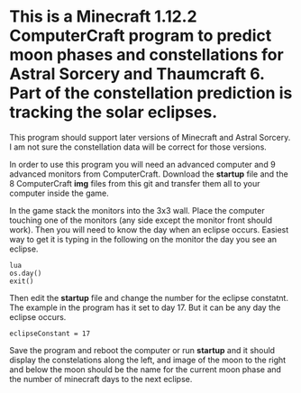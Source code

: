 # This is a Minecraft 1.12.2 ComputerCraft program to predict moon phases and constellations for Astral Sorcery and Thaumcraft 6.  Part of the constellation prediction is tracking the solar eclipses.
This program should support later versions of Minecraft and Astral Sorcery.  I am not sure the constellation data will be correct for those versions.

In order to use this program you will need an advanced computer and 9 advanced monitors from ComputerCraft. Download the **startup** file and the 8 ComputerCraft **img** files from this git and transfer them all to your computer inside the game.

In the game stack the monitors into the 3x3 wall.  Place the computer touching one of the monitors (any side except the monitor front should work).
Then you will need to know the day when an eclipse occurs.  Easiest way to get it is typing in the following on the monitor the day you see an eclipse.
```
lua
os.day()
exit()
```
Then edit the **startup** file and change the number for the eclipse constatnt.  The example in the program has it set to day 17.  But it can be any day the eclipse occurs.
```
eclipseConstant = 17
```
Save the program and reboot the computer or run **startup** and it should display the constelations along the left, and image of the moon to the right and below the moon should be the name for the current moon phase and the number of minecraft days to the next eclipse.
